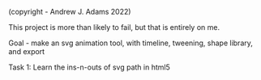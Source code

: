 (copyright - Andrew J. Adams 2022)

This project is more than likely to fail, but that is entirely on me. 

Goal - make an svg animation tool, with timeline, tweening, shape library, and export

Task 1:
Learn the ins-n-outs of svg path in html5